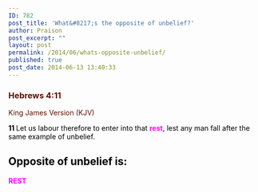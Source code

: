 ```yaml
---
ID: 782
post_title: 'What&#8217;s the opposite of unbelief?'
author: Praison
post_excerpt: ""
layout: post
permalink: /2014/06/whats-opposite-unbelief/
published: true
post_date: 2014-06-13 13:40:33
---
```

<div class="heading passage-class-0" style="color: #5c1101;">
<h3>Hebrews 4:11</h3>
<p class="txt-sm">King James Version (KJV)</p>

</div>
<div class="passage version-KJV result-text-style-normal text-html " style="color: #000000;">

<span id="en-KJV-30026" class="text Heb-4-11"><span class="versenum" style="font-weight: bold;">11 </span>Let us labour therefore to enter into that <span style="color: #ff00ff;"><strong>rest</strong></span>, lest any man fall after the same example of unbelief.</span>
<h2>Opposite of unbelief is:</h2>
<span style="color: #ff00ff;"><strong>REST</strong></span>

</div>